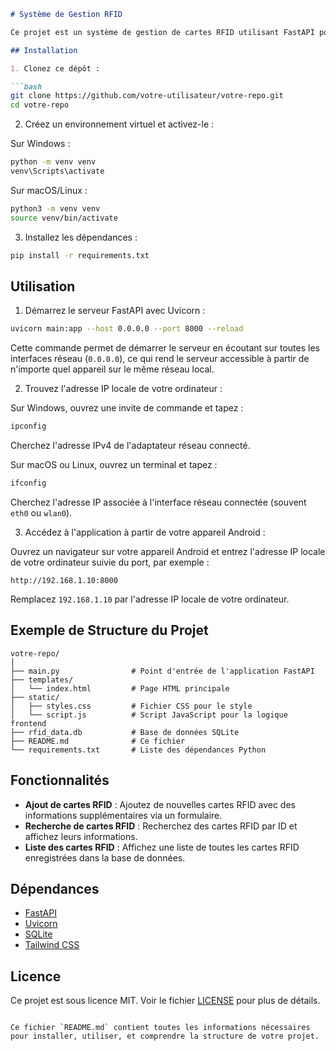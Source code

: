 ```markdown
# Système de Gestion RFID

Ce projet est un système de gestion de cartes RFID utilisant FastAPI pour le backend, une base de données SQLite pour le stockage des données, et Tailwind CSS pour le style de l'interface utilisateur.

## Installation

1. Clonez ce dépôt :

```bash
git clone https://github.com/votre-utilisateur/votre-repo.git
cd votre-repo
```

2. Créez un environnement virtuel et activez-le :

Sur Windows :
```bash
python -m venv venv
venv\Scripts\activate
```

Sur macOS/Linux :
```bash
python3 -m venv venv
source venv/bin/activate
```

3. Installez les dépendances :

```bash
pip install -r requirements.txt
```

## Utilisation

1. Démarrez le serveur FastAPI avec Uvicorn :

```bash
uvicorn main:app --host 0.0.0.0 --port 8000 --reload
```

Cette commande permet de démarrer le serveur en écoutant sur toutes les interfaces réseau (`0.0.0.0`), ce qui rend le serveur accessible à partir de n'importe quel appareil sur le même réseau local.

2. Trouvez l'adresse IP locale de votre ordinateur :

Sur Windows, ouvrez une invite de commande et tapez :

```bash
ipconfig
```

Cherchez l'adresse IPv4 de l'adaptateur réseau connecté.

Sur macOS ou Linux, ouvrez un terminal et tapez :

```bash
ifconfig
```

Cherchez l'adresse IP associée à l'interface réseau connectée (souvent `eth0` ou `wlan0`).

3. Accédez à l'application à partir de votre appareil Android :

Ouvrez un navigateur sur votre appareil Android et entrez l'adresse IP locale de votre ordinateur suivie du port, par exemple :

```
http://192.168.1.10:8000
```

Remplacez `192.168.1.10` par l'adresse IP locale de votre ordinateur.

## Exemple de Structure du Projet

```
votre-repo/
│
├── main.py                # Point d'entrée de l'application FastAPI
├── templates/
│   └── index.html         # Page HTML principale
├── static/
│   ├── styles.css         # Fichier CSS pour le style
│   └── script.js          # Script JavaScript pour la logique frontend
├── rfid_data.db           # Base de données SQLite
├── README.md              # Ce fichier
└── requirements.txt       # Liste des dépendances Python
```

## Fonctionnalités

- **Ajout de cartes RFID** : Ajoutez de nouvelles cartes RFID avec des informations supplémentaires via un formulaire.
- **Recherche de cartes RFID** : Recherchez des cartes RFID par ID et affichez leurs informations.
- **Liste des cartes RFID** : Affichez une liste de toutes les cartes RFID enregistrées dans la base de données.

## Dépendances

- [FastAPI](https://fastapi.tiangolo.com/)
- [Uvicorn](https://www.uvicorn.org/)
- [SQLite](https://www.sqlite.org/)
- [Tailwind CSS](https://tailwindcss.com/)

## Licence

Ce projet est sous licence MIT. Voir le fichier [LICENSE](LICENSE) pour plus de détails.
```

Ce fichier `README.md` contient toutes les informations nécessaires pour installer, utiliser, et comprendre la structure de votre projet.
